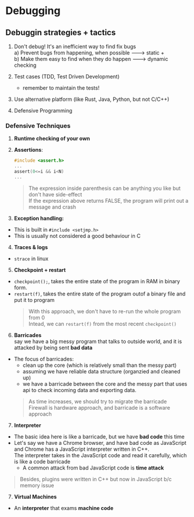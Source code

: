 # Debugging

## Debuggin strategies + tactics
1. Don't debug! It's an inefficient way to find fix bugs <br />
    a) Prevent bugs from happening, when possible ---> static + <br />
    b) Make them easy to find when they do happen ---> dynamic checking <br />

2. Test cases (TDD, Test Driven Development) <br />
    * remember to maintain the tests! <br />

3. Use alternative platform (like Rust, Java, Python, but not C/C++) <br />

4. Defensive Programming <br />

### Defensive Techniques
1.  **Runtime checking of your own** <br />
2.  **Assertions**: <br />
    ```c
    #include <assert.h>
    ...
    assert(0<=i && i<N)
    ...
    ```
    > The expression inside parenthesis can be anything you like but don't have side-effect <br />
    If the expression above returns FALSE, the program will print out a message and crash <br />

3. **Exception handling:** <br />
- This is built in `#include <setjmp.h>`
- This is usually not considered a good behaviour in C

4. **Traces & logs**
- `strace` in linux 

5. **Checkpoint + restart**
- `checkpoint();`, takes the entire state of the program in RAM in binary form.
- `restart(f)`, takes the entire state of the program outof a binary file and put it to program
    > With this approach, we don't have to re-run the whole program from 0 <br />
    Intead, we can `restart(f)` from the most recent `checkpoint()`

6. **Barricades** <br />
say we have a big messy program that talks to outside world, and it is attacked by being sent **bad data**<br />

-   The focus of barricades:
    -   clean up the core (which is relatively small than the messy part)
    -   assuming we have reliable data structure (organzied and cleaned up)
    -   we have a barricade between the core and the messy part that uses api to check incoming data and exporting data.
    >   As time increases, we should try to migrate the barricade <br />
    >   Firewall is hardware approach, and barricade is a software approach

7. **Interpreter** <br />
-   The basic idea here is like a barricade, but we have **bad code** this time
-   Let's say we have a Chrome browser, and have bad code as JavaScript and Chrome has a JavaScript interpreter written in C++. <br />
    The interpreter takes in the JavaScript code and read it carefully, which is like a code barricade
    -   A common attack from bad JavaScript code is **time attack**
> Besides, plugins were written in C++ but now in JavaScript b/c memory issue

7. **Virtual Machines** <br />
-   An **interpreter** that exams **machine code**